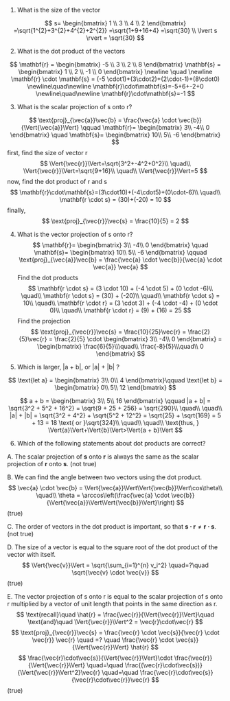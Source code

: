 1. What is the size of the vector

$$
s=
\begin{bmatrix}
1 \\
3 \\
4 \\
2
\end{bmatrix}
=\sqrt{1^{2}+3^{2}+4^{2}+2^{2}}
=\sqrt{1+9+16+4}
=\sqrt{30} \\
\lvert s \rvert = \sqrt{30}
$$

2. What is the dot product of the vectors

$$
\mathbf{r} =
\begin{bmatrix}
-5 \\
3 \\
2 \\
8
\end{bmatrix}
\mathbf{s} =
\begin{bmatrix}
1 \\
2 \\
-1 \\
0
\end{bmatrix}
\newline
\quad
\newline
\mathbf{r} \cdot \mathbf{s} = (-5 \cdot1)+(3\cdot2)+(2\cdot-1)+(8\cdot0)
\newline\quad\newline
\mathbf{r}\cdot\mathbf{s}=-5+6+-2+0
\newline\quad\newline
\mathbf{r}\cdot\mathbf{s}=-1
$$

3. What is the scalar projection of s onto r?

$$
\text{proj}_{\vec{a}}\vec{b} = \frac{\vec{a} \cdot \vec{b}}{\Vert{\vec{a}}\Vert}
\qquad
\mathbf{r}=
\begin{bmatrix}
3\\
-4\\
0
\end{bmatrix}
\quad
\mathbf{s}=
\begin{bmatrix}
10\\
5\\
-6
\end{bmatrix}
$$
first, find the size of vector r
$$
\Vert{\vec{r}}\Vert=\sqrt{3^2+-4^2+0^2}\\
\quad\\
\Vert{\vec{r}}\Vert=\sqrt{9+16}\\
\quad\\
\Vert{\vec{r}}\Vert=5
$$
now, find the dot product of r and s
$$
\mathbf{r}\cdot\mathbf{s}=(3\cdot10)+(-4\cdot5)+(0\cdot-6)\\
\quad\\
\mathbf{r \cdot s} = (30)+(-20) = 10
$$
finally,
$$
\text{proj}_{\vec{r}}\vec{s} = \frac{10}{5} = 2
$$

4. What is the vector projection of s onto r?
$$
\mathbf{r}=
\begin{bmatrix}
3\\
-4\\
0
\end{bmatrix}
\quad
\mathbf{s}=
\begin{bmatrix}
10\\
5\\
-6
\end{bmatrix}
\qquad
\text{proj}_{\vec{a}}\vec{b} = \frac{\vec{a} \cdot \vec{b}}{\vec{a} \cdot \vec{a}} \vec{a}
$$
Find the dot products
$$
\mathbf{r \cdot s} = (3 \cdot 10) + (-4 \cdot 5) + (0 \cdot -6)\\
\quad\\
\mathbf{r \cdot s} = (30) + (-20)\\
\quad\\
\mathbf{r \cdot s} = 10\\
\quad\\
\mathbf{r \cdot r} = (3 \cdot 3) + (-4 \cdot -4) + (0 \cdot 0)\\
\quad\\
\mathbf{r \cdot r} = (9) + (16) = 25
$$
Find the projection
$$
\text{proj}_{\vec{r}}\vec{s} =
\frac{10}{25}\vec{r} =
\frac{2}{5}\vec{r} =
\frac{2}{5} \cdot
\begin{bmatrix}
3\\
-4\\
0
\end{bmatrix} =
\begin{bmatrix}
\frac{6}{5}\\\quad\\
\frac{-8}{5}\\\quad\\
0
\end{bmatrix}
$$

5. Which is larger, |a + b|, or |a| + |b| ?

$$
\text{let a} =
\begin{bmatrix}
3\\
0\\
4
\end{bmatrix}\qquad
\text{let b} =
\begin{bmatrix}
0\\
5\\
12
\end{bmatrix}
$$

$$
a + b =
\begin{bmatrix}
3\\
5\\
16
\end{bmatrix}
\qquad
|a + b| =
\sqrt{3^2 + 5^2 + 16^2} =
\sqrt{9 + 25 + 256} =
\sqrt{290}\\
\quad\\
\quad\\
|a| + |b| =
\sqrt{3^2 + 4^2} + \sqrt{5^2 + 12^2} =
\sqrt{25} + \sqrt{169} =
5 + 13 = 18 \text{ or }\sqrt{324}\\
\quad\\
\quad\\
\text{thus, } \Vert{a}\Vert+\Vert{b}\Vert>\Vert{a + b}\Vert
$$

6. Which of the following statements about dot products are correct?

A. The scalar projection of $\mathbf{s}$ onto $\mathbf{r}$ is always the same as the scalar projection of $\mathbf{r}$ onto $\mathbf{s}$.
(not true)

B. We can find the angle between two vectors using the dot product.
$$
\vec{a} \cdot \vec{b} = \Vert{\vec{a}}\Vert\Vert{\vec{b}}\Vert\cos\theta\\
\quad\\
\theta = \arccos\left(\frac{\vec{a} \cdot \vec{b}}{\Vert{\vec{a}}\Vert\Vert{\vec{b}}\Vert}\right)
$$
(true)

C. The order of vectors in the dot product is important, so that $\mathbf{s \cdot r} \neq \mathbf{r \cdot s}$.
(not true)

D. The size of a vector is equal to the square root of the dot product of the vector with itself.
$$
\Vert{\vec{v}}\Vert =
\sqrt{\sum_{i=1}^{n} v_i^2}
\quad=?\quad
\sqrt{\vec{v} \cdot \vec{v}}
$$
(true)

E. The vector projection of s onto r is equal to the scalar projection of s onto r multiplied by a vector of unit length that points in the same direction as r.
$$
\text{recall}\quad
\hat{r} = \frac{\vec{r}}{\Vert{\vec{r}}\Vert}\quad
\text{and}\quad
\Vert{\vec{r}}\Vert^2 = \vec{r}\cdot\vec{r}
$$
$$
\text{proj}_{\vec{r}}\vec{s} =
\frac{\vec{r} \cdot \vec{s}}{\vec{r} \cdot \vec{r}} \vec{r}
\quad =? \quad
\frac{\vec{r} \cdot \vec{s}}{\Vert{\vec{r}}\Vert}
\hat{r}
$$
$$
\frac{\vec{r}\cdot\vec{s}}{\Vert{\vec{r}}\Vert}\cdot
\frac{\vec{r}}{\Vert{\vec{r}}\Vert}
\quad=\quad
\frac{(\vec{r}\cdot\vec{s})}
{\Vert{\vec{r}}\Vert^2}\vec{r}
\quad=\quad
\frac{\vec{r}\cdot\vec{s}}
{\vec{r}\cdot\vec{r}}\vec{r}
$$
(true)
